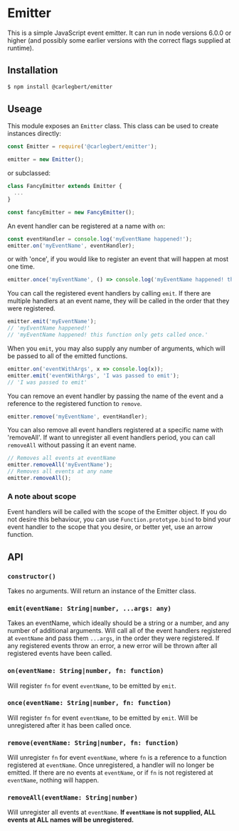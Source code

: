# Emitter

This is a simple JavaScript event emitter. It can run in node versions 6.0.0 or higher (and possibly some earlier versions with the correct flags supplied at runtime).

## Installation

```sh
$ npm install @carlegbert/emitter
```

## Useage

This module exposes an `Emitter` class. This class can be used to create instances directly:

```js
const Emitter = require('@carlegbert/emitter');

emitter = new Emitter();

```

or subclassed:

```js
class FancyEmitter extends Emitter {
  ...
}

const fancyEmitter = new FancyEmitter();
```

An event handler can be registered at a name with `on`:

```js
const eventHandler = console.log('myEventName happened!');
emitter.on('myEventName', eventHandler);
```

or with 'once', if you would like to register an event that will happen at most one time.

```js
emitter.once('myEventName', () => console.log('myEventName happened! this function only gets called once.'));
```

You can call the registered event handlers by calling `emit`. If there are multiple handlers at an event name, they will be called in the order that they were registered.

```js
emitter.emit('myEventName');
// 'myEventName happened!'
// 'myEventName happened! this function only gets called once.'
```

When you `emit`, you may also supply any number of arguments, which will be passed to all of the emitted functions.

```js
emitter.on('eventWithArgs', x => console.log(x));
emitter.emit('eventWithArgs', 'I was passed to emit');
// 'I was passed to emit'
```

You can remove an event handler by passing the name of the event and a reference to the registered function to `remove`.

```js
emitter.remove('myEventName', eventHandler);
```

You can also remove all event handlers registered at a specific name with 'removeAll'. If want to unregister all event handlers period, you can call `removeAll` without passing it an event name.

```js
// Removes all events at eventName
emitter.removeAll('myEventName');
// Removes all events at any name
emitter.removeAll();
```

### A note about scope

Event handlers will be called with the scope of the Emitter object. If you do not desire this behaviour, you can use `Function.prototype.bind` to bind your event handler to the scope that you desire, or better yet, use an arrow function.

## API

### `constructor()`

Takes no arguments. Will return an instance of the Emitter class.

### `emit(eventName: String|number, ...args: any)`

Takes an eventName, which ideally should be a string or a number, and any number of additional arguments. Will call all of the event handlers registered at `eventName` and pass them `...args`, in the order they were registered. If any registered events throw an error, a new error will be thrown after all registered events have been called.

### `on(eventName: String|number, fn: function)`

Will register `fn` for event `eventName`, to be emitted by `emit`.

### `once(eventName: String|number, fn: function)`

Will register `fn` for event `eventName`, to be emitted by `emit`. Will be unregistered after it has been called once.

### `remove(eventName: String|number, fn: function)`

Will unregister `fn` for event `eventName`, where `fn` is a reference to a function registered at `eventName`. Once unregistered, a handler will no longer be emitted. If there are no events at `eventName`, or if `fn` is not registered at `eventName`, nothing will happen.

### `removeAll(eventName: String|number)`

Will unregister all events at `eventName`. **If `eventName` is not supplied, ALL events at ALL names will be unregistered.**
